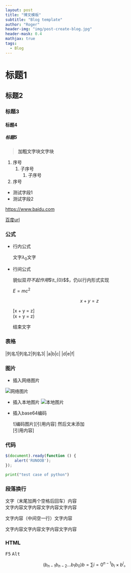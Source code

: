 ```yaml
---
layout: post
title: "博文模板"
subtitle: "Blog template"
author: "Roger"
header-img: "img/post-create-blog.jpg"
header-mask: 0.4
mathjax: true
tags:
  - Blog
---
```


# 标题1
## 标题2
### 标题3
#### 标题4
##### 标题5


> **加粗文字块文字块**

1. 序号
   1. 子序号
      1. 子序号
2. 序号




* 测试字段1
* 测试字段2

<https://www.baidu.com>

[百度url](https://www.baidu.com)

### 公式
- 行内公式

  文字$\lambda_{0}$文字

- 行间公式

  貌似双$符不起作用$$\t_{0}$$，仍以行内形式实现

  $E=mc^{2}$

  $$x+y=z\tag{1.1}$$

  \[x + y = z\]    
  \(x + y = z\)
  
  结束文字

### 表格

|列名1|列名2|列名3|
|a|b|c|
|d|e|f|

### 图片
* 插入网络图片

![网络图片](https://bkimg.cdn.bcebos.com/pic/3c6d55fbb2fb4316b81c19dd2ca4462309f7d312?x-bce-process=image/resize,m_lfit,w_268,limit_1/format,f_jpg)

* 插入本地图片
![本地图片](/img/404-bg.jpg)

* 插入base64编码
  
  ![编码图片][引用内容]
  然后文末添加  
  [引用内容]

### 代码
```javascript
$(document).ready(function () {
    alert('RUNOOB');
});
```

```python
print("test case of python")
```

### 段落换行

文字（末尾加两个空格后回车）内容  
文字内容文字内容文字内容文字内容

文字内容（中间空一行）文字内容

文字内容文字内容文字内容文字内容

### HTML
<kbd>F5</kbd> <kbd>Alt</kbd>

$$ (b_{n - 1}b_{n - 2}\dots b_1 b_0)b = \sum{i = 0}^{n - 1} b_i \times b^i。 $$